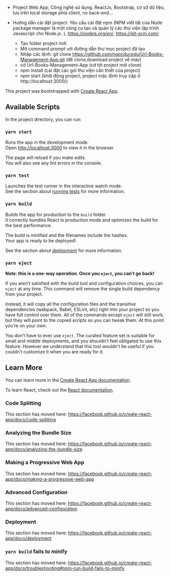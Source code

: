 * Project Web App, Công nghệ sử dụng. ReactJs, Bootstrap, cơ sở dữ liệu, lưu trên local storage phía client, no back-end...

* Hướng dẫn cài đặt project:
  Yêu cầu cài đặt npm (NPM viết tắt của Node package manager là một công cụ tạo và quản lý các thư viện lập trình Javascript cho Node.js. ),
  https://nodejs.org/en/,
  https://git-scm.com/ 
  
  * Tạo folder project mới
  * Mở command prompt với đường dẫn thư mục project đã tạo
  * Nhập các lệnh: git clone https://github.com/ngocducedu/Url-Books-Management-App.git  (để clone,download project về máy)
  * cd Url-Books-Management-App (cd tới project mới clone)
  * npm install  (cài đặt các gói thư viện cần thiết của project)
  * npm start (khởi động project, project mặc định truy cập ở http://localhost:3000/)  
  
  
  
  
  







This project was bootstrapped with [Create React App](https://github.com/facebook/create-react-app).

## Available Scripts

In the project directory, you can run:

### `yarn start`

Runs the app in the development mode.<br />
Open [http://localhost:3000](http://localhost:3000) to view it in the browser.

The page will reload if you make edits.<br />
You will also see any lint errors in the console.

### `yarn test`

Launches the test runner in the interactive watch mode.<br />
See the section about [running tests](https://facebook.github.io/create-react-app/docs/running-tests) for more information.

### `yarn build`

Builds the app for production to the `build` folder.<br />
It correctly bundles React in production mode and optimizes the build for the best performance.

The build is minified and the filenames include the hashes.<br />
Your app is ready to be deployed!

See the section about [deployment](https://facebook.github.io/create-react-app/docs/deployment) for more information.

### `yarn eject`

**Note: this is a one-way operation. Once you `eject`, you can’t go back!**

If you aren’t satisfied with the build tool and configuration choices, you can `eject` at any time. This command will remove the single build dependency from your project.

Instead, it will copy all the configuration files and the transitive dependencies (webpack, Babel, ESLint, etc) right into your project so you have full control over them. All of the commands except `eject` will still work, but they will point to the copied scripts so you can tweak them. At this point you’re on your own.

You don’t have to ever use `eject`. The curated feature set is suitable for small and middle deployments, and you shouldn’t feel obligated to use this feature. However we understand that this tool wouldn’t be useful if you couldn’t customize it when you are ready for it.

## Learn More

You can learn more in the [Create React App documentation](https://facebook.github.io/create-react-app/docs/getting-started).

To learn React, check out the [React documentation](https://reactjs.org/).

### Code Splitting

This section has moved here: https://facebook.github.io/create-react-app/docs/code-splitting

### Analyzing the Bundle Size

This section has moved here: https://facebook.github.io/create-react-app/docs/analyzing-the-bundle-size

### Making a Progressive Web App

This section has moved here: https://facebook.github.io/create-react-app/docs/making-a-progressive-web-app

### Advanced Configuration

This section has moved here: https://facebook.github.io/create-react-app/docs/advanced-configuration

### Deployment

This section has moved here: https://facebook.github.io/create-react-app/docs/deployment

### `yarn build` fails to minify

This section has moved here: https://facebook.github.io/create-react-app/docs/troubleshooting#npm-run-build-fails-to-minify
